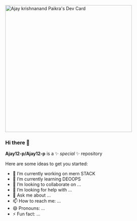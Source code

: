 

<a href="https://app.daily.dev/ajay_12"><img src="https://api.daily.dev/devcards/977aadaed7464bd088cf7f28c5684e6f.png?r=m9j" width="400" alt="Ajay krishnanand Paikra's Dev Card"/></a>

### Hi there 👋


**Ajay12-p/Ajay12-p** is a ✨ _special_ ✨ repository 

Here are some ideas to get you started:

- 🔭 I’m currently working on mern STACK
- 🌱 I’m currently learning DEOOPS
- 👯 I’m looking to collaborate on ...
- 🤔 I’m looking for help with ...
- 💬 Ask me about ...
- 📫 How to reach me: ...
- 😄 Pronouns: ...
- ⚡ Fun fact: ...


